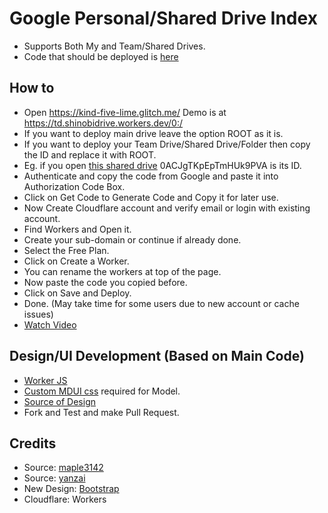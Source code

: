 # Google Personal/Shared Drive Index

* Supports Both My and Team/Shared Drives.
* Code that should be deployed is [here](https://github.com/SamirJanaOfficial/Shinobi-Drive-Index/blob/master/worker/dist/goindex.js)

## How to

* Open https://kind-five-lime.glitch.me/ Demo is at https://td.shinobidrive.workers.dev/0:/
* If you want to deploy main drive leave the option ROOT as it is.
* If you want to deploy your Team Drive/Shared Drive/Folder then copy the ID and replace it with ROOT.
* Eg. if you open [this shared drive](https://drive.google.com/drive/u/0/folders/0ACJgTKpEpTmHUk9PVA) 0ACJgTKpEpTmHUk9PVA is its ID.
* Authenticate and copy the code from Google and paste it into Authorization Code Box.
* Click on Get Code to Generate Code and Copy it for later use.
* Now Create Cloudflare account and verify email or login with existing account.
* Find Workers and Open it.
* Create your sub-domain or continue if already done.
* Select the Free Plan.
* Click on Create a Worker.
* You can rename the workers at top of the page.
* Now paste the code you copied before.
* Click on Save and Deploy.
* Done. (May take time for some users due to new account or cache issues)
* [Watch Video](https://www.youtube.com/watch?v=8WMddzVX1Dw&feature=youtu.be)

## Design/UI Development (Based on Main Code)

* [Worker JS](https://github.com/SamirJanaOfficial/Shinobi-Drive-Index/blob/master/worker/dist/custom-worker.js)
* [Custom MDUI css](https://github.com/SamirJanaOfficial/Shinobi-Drive-Index/blob/master/worker/dist/custom.css) required for Model.
* [Source of Design](https://github.com/SamirJanaOfficial/Shinobi-Drive-Index/blob/master/worker/dist/custom-dev.js)
* Fork and Test and make Pull Request.

## Credits

* Source: [maple3142](https://github.com/maple3142/GDIndex)
* Source: [yanzai](https://github.com/yanzai/goindex)
* New Design: [Bootstrap](https://getbootstrap.com)
* Cloudflare: Workers
